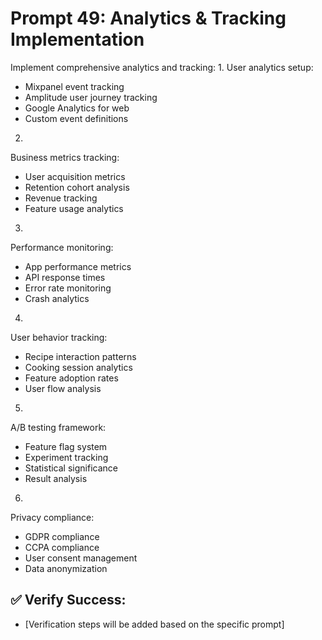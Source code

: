 # Prompt 49: Analytics & Tracking Implementation

Implement comprehensive analytics and tracking:
1.
User analytics setup:
 - Mixpanel event tracking
 - Amplitude user journey tracking
 - Google Analytics for web
 - Custom event definitions
2.
Business metrics tracking:
 - User acquisition metrics
 - Retention cohort analysis
 - Revenue tracking
 - Feature usage analytics
3.
Performance monitoring:
 - App performance metrics
 - API response times
 - Error rate monitoring
 - Crash analytics
4.
User behavior tracking:
 - Recipe interaction patterns
 - Cooking session analytics
 - Feature adoption rates
 - User flow analysis
5.
A/B testing framework:
 - Feature flag system
 - Experiment tracking
 - Statistical significance
 - Result analysis
6.
Privacy compliance:
 - GDPR compliance
 - CCPA compliance
 - User consent management
 - Data anonymization

## ✅ Verify Success:
- [Verification steps will be added based on the specific prompt]

